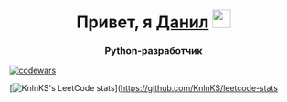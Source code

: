 <h1 align="center">Привет, я <a href="https://daniilshat.ru/" target="_blank">Данил</a> 
<img src="https://github.com/blackcater/blackcater/raw/main/images/Hi.gif" height="32"/></h1>
<h3 align="center">Python-разработчик</h3>

[![codewars](https://www.codewars.com/users/DanilaShishkin/badges/micro)](https://www.codewars.com/users/DanilaShishkin)


[![KnlnKS's LeetCode stats](https://leetcode-stats-six.vercel.app/api?Danila2182KnlnKS&theme=dark)](https://github.com/KnlnKS/leetcode-stats

